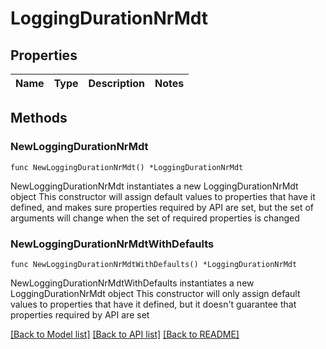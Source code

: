 # LoggingDurationNrMdt

## Properties

Name | Type | Description | Notes
------------ | ------------- | ------------- | -------------

## Methods

### NewLoggingDurationNrMdt

`func NewLoggingDurationNrMdt() *LoggingDurationNrMdt`

NewLoggingDurationNrMdt instantiates a new LoggingDurationNrMdt object
This constructor will assign default values to properties that have it defined,
and makes sure properties required by API are set, but the set of arguments
will change when the set of required properties is changed

### NewLoggingDurationNrMdtWithDefaults

`func NewLoggingDurationNrMdtWithDefaults() *LoggingDurationNrMdt`

NewLoggingDurationNrMdtWithDefaults instantiates a new LoggingDurationNrMdt object
This constructor will only assign default values to properties that have it defined,
but it doesn't guarantee that properties required by API are set


[[Back to Model list]](../README.md#documentation-for-models) [[Back to API list]](../README.md#documentation-for-api-endpoints) [[Back to README]](../README.md)


